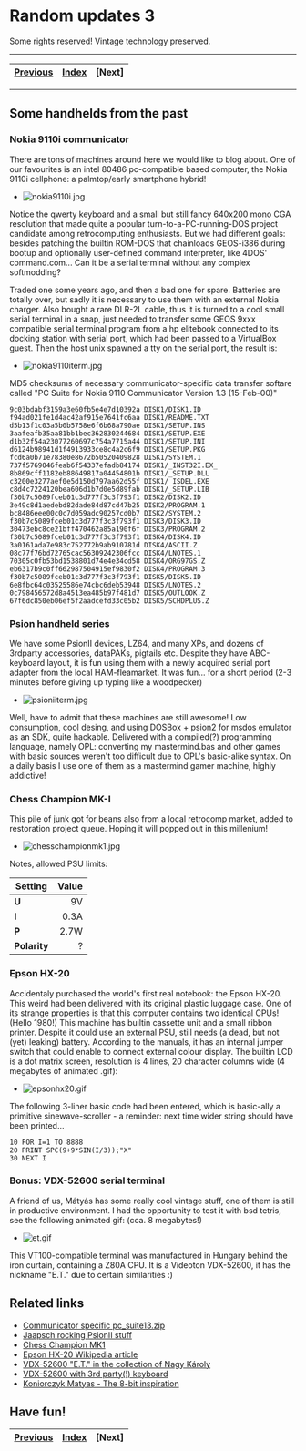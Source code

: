 # Random updates 3

Some rights reserved! Vintage technology preserved.

---

[Previous](../zeedoomautoinstaller) | [Index](../../../../) | [Next]
--- | --- | ---

---

## Some handhelds from the past

### Nokia 9110i communicator

There are tons of machines around here we would like to blog about. One of our
favourites is an intel 80486 pc-compatible based computer, the Nokia 9110i
cellphone: a palmtop/early smartphone hybrid!

- ![nokia9110i.jpg](nokia9110i.jpg)

Notice the qwerty keyboard and a small but still fancy 640x200 mono CGA
resolution that made quite a popular turn-to-a-PC-running-DOS project
candidate among retrocomputing enthusiasts. But we had different goals:
besides patching the builtin ROM-DOS that chainloads GEOS-i386 during bootup
and optionally user-defined command interpreter, like 4DOS' command.com...
Can it be a serial terminal without any complex softmodding?

Traded one some years ago, and then a bad one for spare. Batteries are totally
over, but sadly it is necessary to use them with an external Nokia charger.
Also bought a rare DLR-2L cable, thus it is turned to a cool small serial
terminal in a snap, just needed to transfer some GEOS 9xxx compatible serial
terminal program from a hp elitebook connected to its docking station with
serial port, which had been passed to a VirtualBox guest. Then the host unix
spawned a tty on the serial port, the result is:

- ![nokia9110iterm.jpg](nokia9110iterm.jpg)

MD5 checksums of necessary communicator-specific data transfer softare called
"PC Suite for Nokia 9110 Communicator Version 1.3 (15-Feb-00)"

```
9c03bdabf3159a3e60fb5e4e7d10392a DISK1/DISK1.ID
f94ad021fe1d4ac42af915e7641fc6aa DISK1/README.TXT
d5b13f1c03a5b0b5758e6f6b68a790ae DISK1/SETUP.INS
3aafeafb35aa81bb1bec362830244684 DISK1/SETUP.EXE
d1b32f54a23077260697c754a7715a44 DISK1/SETUP.INI
d6124b98941d1f4913933ce8c4a2c6f9 DISK1/SETUP.PKG
fcd6a0b71e78380e8672b50520409828 DISK1/SYSTEM.1
737f5769046feab6f54337efadb84174 DISK1/_INST32I.EX_
8b869cff1182eb88649817a04454801b DISK1/_SETUP.DLL
c3200e3277aef0e5d150d797aa62d55f DISK1/_ISDEL.EXE
c8d4c7224120bea606d1b7d0e5d89fab DISK1/_SETUP.LIB
f30b7c5089fceb01c3d777f3c3f793f1 DISK2/DISK2.ID
3e49c8d1aedebd82dade84d87cd47b25 DISK2/PROGRAM.1
bc8486eee00c0c7d059adc90257cd0b7 DISK2/SYSTEM.2
f30b7c5089fceb01c3d777f3c3f793f1 DISK3/DISK3.ID
30473ebc8ce21bff470462a85a190f6f DISK3/PROGRAM.2
f30b7c5089fceb01c3d777f3c3f793f1 DISK4/DISK4.ID
3a0161ada7e983c752772b9ab910781d DISK4/ASCII.Z
08c77f76bd72765cac56309242306fcc DISK4/LNOTES.1
70305c0fb53bd1538801d74e4e34cd58 DISK4/ORG97GS.Z
eb6317b9c0ff662987504915ef9830f2 DISK4/PROGRAM.3
f30b7c5089fceb01c3d777f3c3f793f1 DISK5/DISK5.ID
6e8fbc64c03525586e74cbc6deb53948 DISK5/LNOTES.2
0c798456572d8a4513ea485b97f481d7 DISK5/OUTLOOK.Z
67f6dc850eb06ef5f2aadcefd33c05b2 DISK5/SCHDPLUS.Z
```

### Psion handheld series

We have some PsionII devices, LZ64, and many XPs, and dozens of 3rdparty
accessories, dataPAKs, pigtails etc. Despite they have ABC-keyboard layout,
it is fun using them with a newly acquired serial port adapter from the
local HAM-fleamarket. It was fun... for a short period (2-3 minutes before
giving up typing like a woodpecker)

- ![psioniiterm.jpg](psioniiterm.jpg)

Well, have to admit that these machines are still awesome! Low consumption,
cool desing, and using DOSBox + psion2 for msdos emulator as an SDK, quite
hackable. Delivered with a compiled(?) programming language, namely OPL:
converting my mastermind.bas and other games with basic sources weren't too
difficult due to OPL's basic-alike syntax. On a daily basis I use one of them
as a mastermind gamer machine, highly addictive!

### Chess Champion MK-I

This pile of junk got for beans also from a local retrocomp market, added
to restoration project queue. Hoping it will popped out in this millenium!

- ![chesschampionmk1.jpg](chesschampionmk1.jpg)

Notes, allowed PSU limits:

| Setting      | Value |
| ------------ | -----:|
| **U**        | 9V    |
| **I**        | 0.3A  |
| **P**        | 2.7W  |
| **Polarity** | ?     |

### Epson HX-20

Accidentaly purchased the world's first real notebook: the Epson HX-20.
This weird had been delivered with its original plastic luggage case.
One of its strange properties is that this computer contains two identical
CPUs! (Hello 1980!) This machine has builtin cassette unit and a small ribbon
printer. Despite it could use an external PSU, still needs (a dead, but not
(yet) leaking) battery. According to the manuals, it has an internal jumper
switch that could enable to connect external colour display. The builtin LCD
is a dot matrix screen, resolution is 4 lines, 20 character columns wide
(4 megabytes of animated .gif):

- ![epsonhx20.gif](epsonhx20.gif)

The following 3-liner basic code had been entered, which is basic-ally a
primitive sinewave-scroller - a reminder: next time wider string should
have been printed...

```
10 FOR I=1 TO 8888
20 PRINT SPC(9+9*SIN(I/3));"X"
30 NEXT I
```

### Bonus: VDX-52600 serial terminal

A friend of us, Mátyás has some really cool vintage stuff, one of them
is still in productive environment. I had the opportunity to test it
with bsd tetris, see the following animated gif: (cca. 8 megabytes!)

- ![et.gif](et.gif)

This VT100-compatible terminal was manufactured in Hungary behind the
iron curtain, containing a Z80A CPU. It is a Videoton VDX-52600, it has the
nickname "E.T." due to certain similarities :)

## Related links

- [Communicator specific pc_suite13.zip](?????.???-??.ru/geos/nokia9110/pc_suite13.zip)
- [Jaapsch rocking PsionII stuff](https://www.jaapsch.net/psion/)
- [Chess Champion MK1](https://www.chessprogramming.org/Chess_Champion_MK_I)
- [Epson HX-20 Wikipedia article](https://en.wikipedia.org/wiki/Epson_HX-20)
- [VDX-52600 "E.T." in the collection of Nagy Károly](https://retropages.hu/theme_46.html)
- [VDX-52600 with 3rd party(!) keyboard](http://www.leningrad.su/museum/show_calc.php?n=405)
- [Koniorczyk Matyas - The 8-bit inspiration](https://www.kfki.hu/~koniorczykmatyas/8bitinspiration/)

## Have fun!

[Previous](../zeedoomautoinstaller) | [Index](../../../../) | [Next]
--- | --- | ---
